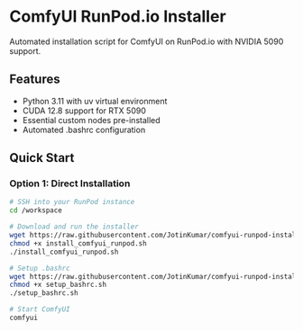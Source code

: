 # ComfyUI RunPod.io Installer

Automated installation script for ComfyUI on RunPod.io with NVIDIA 5090 support.

## Features

- Python 3.11 with uv virtual environment
- CUDA 12.8 support for RTX 5090
- Essential custom nodes pre-installed
- Automated .bashrc configuration

## Quick Start

### Option 1: Direct Installation

```bash
# SSH into your RunPod instance
cd /workspace

# Download and run the installer
wget https://raw.githubusercontent.com/JotinKumar/comfyui-runpod-installer/main/install_comfyui_runpod.sh
chmod +x install_comfyui_runpod.sh
./install_comfyui_runpod.sh

# Setup .bashrc
wget https://raw.githubusercontent.com/JotinKumar/comfyui-runpod-installer/main/setup_bashrc.sh
chmod +x setup_bashrc.sh
./setup_bashrc.sh

# Start ComfyUI
comfyui
